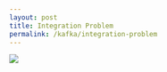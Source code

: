 ```yaml
---
layout: post
title: Integration Problem
permalink: /kafka/integration-problem
---
```


![]({{site.cdn}}/kafka/integration-problem.png)
